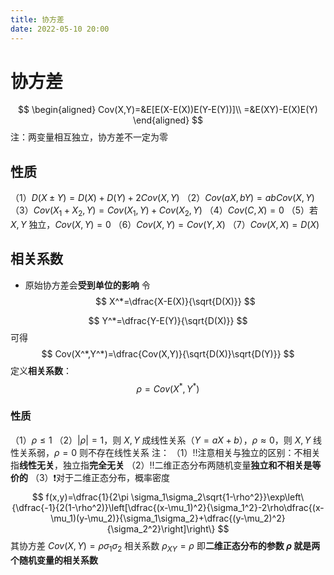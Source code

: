 ```yaml
---
title: 协方差
date: 2022-05-10 20:00
---
```

# 协方差
$$
\begin{aligned}
Cov(X,Y)=&E[E(X-E(X))E(Y-E(Y))]\\
=&E(XY)-E(X)E(Y)
\end{aligned}
$$
注：两变量相互独立，协方差不一定为零
## 性质
（1）$D(X\pm Y)=D(X)+D(Y)+2Cov(X,Y)$
（2）$Cov(aX,bY)=abCov(X,Y)$
（3）$Cov(X_1+X_2,Y)=Cov(X_1,Y)+Cov(X_2,Y)$
（4）$Cov(C,X)=0$
（5）若$X,Y$ 独立，$Cov(X,Y)=0$
（6）$Cov(X,Y)=Cov(Y,X)$
（7）$Cov(X,X)=D(X)$
## 相关系数
* 原始协方差会**受到单位的影响**
令 
$$
X^*=\dfrac{X-E(X)}{\sqrt{D(X)}}
$$

$$
Y^*=\dfrac{Y-E(Y)}{\sqrt{D(X)}}
$$
可得
$$
Cov(X^*,Y^*)=\dfrac{Cov(X,Y)}{\sqrt{D(X)}\sqrt{D(Y)}}
$$
定义**相关系数**：
$$
\rho=Cov(X^*,Y^*)
$$
### 性质
（1）$\rho \le 1$
（2）$|\rho|=1$，则 $X,Y$ 成线性关系（$Y=aX+b$），$\rho\approx 0$，则 $X,Y$ 线性关系弱，$\rho = 0$ 则不存在线性关系
注：
（1）‼️注意相关与独立的区别：不相关指**线性无关**，独立指**完全无关**
（2）‼️二维正态分布两随机变量**独立和不相关是等价的**
（3）❗️对于二维正态分布，概率密度
$$
f(x,y)=\dfrac{1}{2\pi \sigma_1\sigma_2\sqrt{1-\rho^2}}\exp\left\{\dfrac{-1}{2(1-\rho^2)}\left[\dfrac{(x-\mu_1)^2}{\sigma_1^2}-2\rho\dfrac{(x-\mu_1)(y-\mu_2)}{\sigma_1\sigma_2}+\dfrac{(y-\mu_2)^2}{\sigma_2^2}\right]\right\}
$$
其协方差 $Cov(X,Y)=\rho\sigma_1\sigma_2$
相关系数 $\rho_{XY}=\rho$
即**二维正态分布的参数 $\rho$ 就是两个随机变量的相关系数**